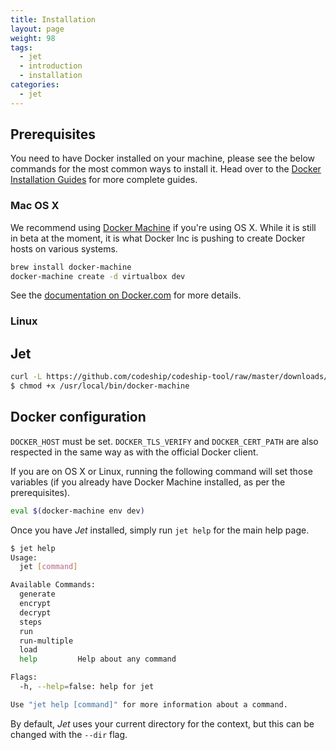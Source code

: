 ```yaml
---
title: Installation
layout: page
weight: 98
tags:
  - jet
  - introduction
  - installation
categories:
  - jet
---
```


## Prerequisites

You need to have Docker installed on your machine, please see the below commands for the most common ways to install it. Head over to the [Docker Installation Guides](https://docs.docker.com/installation/#installation) for more complete guides.

### Mac OS X

We recommend using [Docker Machine](https://docs.docker.com/machine/) if you're using OS X. While it is still in beta at the moment, it is what Docker Inc is pushing to create Docker hosts on various systems.

```bash
brew install docker-machine
docker-machine create -d virtualbox dev
```

See the [documentation on Docker.com](https://docs.docker.com/machine/) for more details.

### Linux


## Jet

```bash
curl -L https://github.com/codeship/codeship-tool/raw/master/downloads/darwin_amd64/jet > /usr/local/bin/docker-machine
$ chmod +x /usr/local/bin/docker-machine
```

## Docker configuration

`DOCKER_HOST` must be set. `DOCKER_TLS_VERIFY` and `DOCKER_CERT_PATH` are also respected in the same way as with the official Docker client.

If you are on OS X or Linux, running the following command will set those variables (if you already have Docker Machine installed, as per the prerequisites).

```bash
eval $(docker-machine env dev)
```

Once you have _Jet_ installed, simply run `jet help` for the main help page.

```bash
$ jet help
Usage:
  jet [command]

Available Commands:
  generate
  encrypt
  decrypt
  steps
  run
  run-multiple
  load
  help         Help about any command

Flags:
  -h, --help=false: help for jet

Use "jet help [command]" for more information about a command.
```

By default, _Jet_ uses your current directory for the context, but this can be changed with the `--dir` flag.
